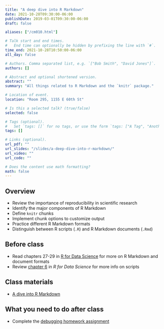 ```yaml
---
title: "A deep dive into R Markdown"
date: 2021-10-28T09:30:00-06:00
publishDate: 2019-03-01T09:30:00-06:00
draft: false

aliases: ["/cm010.html"]

# Talk start and end times.
#   End time can optionally be hidden by prefixing the line with `#`.
time_end: 2021-10-28T10:50:00-06:00
all_day: false

# Authors. Comma separated list, e.g. `["Bob Smith", "David Jones"]`.
authors: []

# Abstract and optional shortened version.
abstract: ""
summary: "All things related to R Markdown and the `knitr` package."

# Location of event.
location: "Room 295, 1155 E 60th St"

# Is this a selected talk? (true/false)
selected: false

# Tags (optional).
#   Set `tags: []` for no tags, or use the form `tags: ["A Tag", "Another Tag"]` for one or more tags.
tags: []

# Links (optional).
url_pdf: ""
url_slides: "/slides/a-deep-dive-into-r-markdown/"
url_video: ""
url_code: ""

# Does the content use math formatting?
math: false
---
```




## Overview

* Review the importance of reproducibility in scientific research
* Identify the major components of R Markdown
* Define `knitr` chunks
* Implement chunk options to customize output
* Practice different R Markdown formats
* Distinguish between R scripts (`.R`) and R Markdown documents (`.Rmd`)

## Before class

* Read chapters 27-29 in [R for Data Science](http://r4ds.had.co.nz) for more on R Markdown and document formats
* Review [chapter 6](http://r4ds.had.co.nz/workflow-scripts.html) in *R for Data Science* for more info on scripts

## Class materials

* [A dive into R Markdown](/notes/r-markdown/)

## What you need to do after class

* Complete the [debugging homework assignment](/homework/debugging-rmarkdown/)
